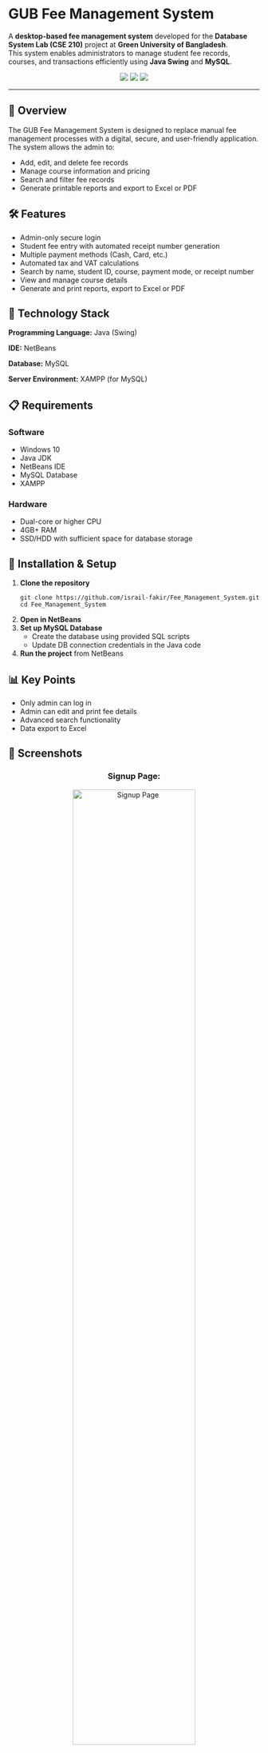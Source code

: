 <div id="fee-management-readme">

  <h1>GUB Fee Management System</h1>
  <p>
    A <strong>desktop-based fee management system</strong> developed for the 
    <strong>Database System Lab (CSE 210)</strong> project at 
    <strong>Green University of Bangladesh</strong>.<br>
    This system enables administrators to manage student fee records, courses, and transactions efficiently using 
    <strong>Java Swing</strong> and <strong>MySQL</strong>.
  </p>

  <div align="center">
    <img src="https://img.shields.io/badge/Java-ED8B00?style=for-the-badge&logo=openjdk&logoColor=white">
    <img src="https://img.shields.io/badge/MySQL-005C84?style=for-the-badge&logo=mysql&logoColor=white">
    <img src="https://img.shields.io/badge/NetBeansIDE-1B6AC6?style=for-the-badge&logo=apache-netbeans-ide&logoColor=white">
  </div>

  <hr>

  <h2>📌 Overview</h2>
  <p>
    The GUB Fee Management System is designed to replace manual fee management processes with a digital, secure, 
    and user-friendly application. The system allows the admin to:
  </p>
  <ul>
    <li>Add, edit, and delete fee records</li>
    <li>Manage course information and pricing</li>
    <li>Search and filter fee records</li>
    <li>Generate printable reports and export to Excel or PDF</li>
  </ul>

  <h2>🛠 Features</h2>
  <ul>
    <li>Admin-only secure login</li>
    <li>Student fee entry with automated receipt number generation</li>
    <li>Multiple payment methods (Cash, Card, etc.)</li>
    <li>Automated tax and VAT calculations</li>
    <li>Search by name, student ID, course, payment mode, or receipt number</li>
    <li>View and manage course details</li>
    <li>Generate and print reports, export to Excel or PDF</li>
  </ul>

  <h2>📂 Technology Stack</h2>
  <p><strong>Programming Language:</strong> Java (Swing)</p>
  <p><strong>IDE:</strong> NetBeans</p>
  <p><strong>Database:</strong> MySQL</p>
  <p><strong>Server Environment:</strong> XAMPP (for MySQL)</p>

  <h2>📋 Requirements</h2>
  <h3>Software</h3>
  <ul>
    <li>Windows 10</li>
    <li>Java JDK</li>
    <li>NetBeans IDE</li>
    <li>MySQL Database</li>
    <li>XAMPP</li>
  </ul>
  <h3>Hardware</h3>
  <ul>
    <li>Dual-core or higher CPU</li>
    <li>4GB+ RAM</li>
    <li>SSD/HDD with sufficient space for database storage</li>
  </ul>

  <h2>🚀 Installation &amp; Setup</h2>
  <ol>
    <li><strong>Clone the repository</strong>
      <pre><code class="language-bash">git clone https://github.com/israil-fakir/Fee_Management_System.git
cd Fee_Management_System</code></pre>
    </li>
    <li><strong>Open in NetBeans</strong></li>
    <li><strong>Set up MySQL Database</strong>
      <ul>
        <li>Create the database using provided SQL scripts</li>
        <li>Update DB connection credentials in the Java code</li>
      </ul>
    </li>
    <li><strong>Run the project</strong> from NetBeans</li>
  </ol>



  <h2>📊 Key Points</h2>
  <ul>
    <li>Only admin can log in</li>
    <li>Admin can edit and print fee details</li>
    <li>Advanced search functionality</li>
    <li>Data export to Excel</li>
  </ul>





<h2 id="screenshots">📸 Screenshots</h2>
<div align="center">
<h3>Signup Page:</h3>
  <img src="output_img\signup_page.png" alt="Signup Page" width="70%">
<br/>
<h3>Login Page:</h3>
  <img src="output_img\login_page.png" alt="Login Page" width="70%">
<br/>
<h3>Home Page:</h3>
  <img src="output_img\home_page.png" alt="Chat Interface" width="">

<h3>Add fees Page:</h3>
  <img src="output_img\add_fee_page.png" alt="Chat Interface" width="">

<h3>Edit Course Page:</h3>
  <img src="output_img\edit_course_page.png" alt="Chat Interface" width="">


<h3>List Course Page:</h3>
  <img src="output_img\list_course.png" alt="Chat Interface" width="">


<h3>Report and Export to Excel or PDF Page:</h3>
  <img src="output_img\report_page.png" alt="Chat Interface" width="">


<h3>Search Record Page:</h3>
  <img src="output_img\search_page.png" alt="Chat Interface" width="">

  

  <h3>View all record Page:</h3>
  <img src="output_img\view_all_record_page.png" alt="Chat Interface" width="">



  </div>

  <h2>⚠ Limitations</h2>
  <ul>
    <li>Runs only on Windows OS</li>
    <li>No student-side portal</li>
    <li>No due payment tracking</li>
    <li>Limited to offline desktop use</li>
  </ul>
 

</div>
